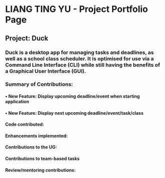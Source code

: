 # LIANG TING YU - Project Portfolio Page

## Project: Duck
### Duck is a desktop app for managing tasks and deadlines, as well as a school class scheduler. It is optimised for use via a Command Line Interface (CLI) while still having the benefits of a Graphical User Interface (GUI).
### Summary of Contributions:
#### • New Feature: Display upcoming deadline/event when starting application
#### • New Feature: Display next upcoming deadline/event/task/class
#### Code contributed:
#### Enhancements implemented:
#### Contributions to the UG:
#### Contributions to team-based tasks
#### Review/mentoring contributions:

